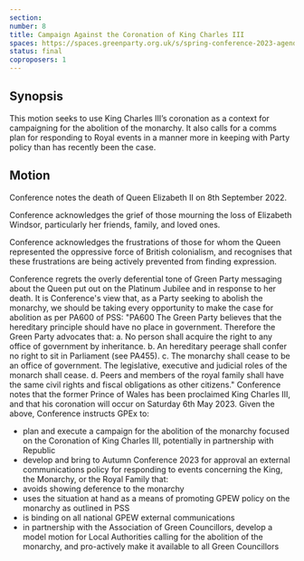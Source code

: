 ```yaml
---
section:
number: 8
title: Campaign Against the Coronation of King Charles III
spaces: https://spaces.greenparty.org.uk/s/spring-conference-2023-agenda-forum/?contentId=117131
status: final
coproposers: 1
---
```

## Synopsis
This motion seeks to use King Charles III’s coronation as a context for campaigning
for the abolition of the monarchy. It also calls for a comms plan for responding to
Royal events in a manner more in keeping with Party policy than has recently been
the case.

## Motion
Conference notes the death of Queen Elizabeth II on 8th September 2022.

Conference acknowledges the grief of those mourning the loss of Elizabeth
Windsor, particularly her friends, family, and loved ones.

Conference acknowledges the frustrations of those for whom the Queen
represented the oppressive force of British colonialism, and recognises that these
frustrations are being actively prevented from finding expression.

Conference regrets the overly deferential tone of Green Party messaging about the
Queen put out on the Platinum Jubilee and in response to her death. It is
Conference's view that, as a Party seeking to abolish the monarchy, we should be
taking every opportunity to make the case for abolition as per PA600 of PSS:
"PA600 The Green Party believes that the hereditary principle should have no
place in government. Therefore the Green Party advocates that:
a. No person shall acquire the right to any office of government by
inheritance.
b. An hereditary peerage shall confer no right to sit in Parliament (see PA455).
c. The monarchy shall cease to be an office of government. The legislative,
executive and judicial roles of the monarch shall cease.
d. Peers and members of the royal family shall have the same civil rights and
fiscal obligations as other citizens."
Conference notes that the former Prince of Wales has been proclaimed King
Charles III, and that his coronation will occur on Saturday 6th May 2023.
Given the above, Conference instructs GPEx to:
* plan and execute a campaign for the abolition of the monarchy focused on
the Coronation of King Charles III, potentially in partnership with Republic
* develop and bring to Autumn Conference 2023 for approval an external
communications policy for responding to events concerning the King, the
Monarchy, or the Royal Family that:
* avoids showing deference to the monarchy
* uses the situation at hand as a means of promoting GPEW policy on
the monarchy as outlined in PSS
* is binding on all national GPEW external communications
* in partnership with the Association of Green Councillors, develop a model
motion for Local Authorities calling for the abolition of the monarchy, and
pro-actively make it available to all Green Councillors

